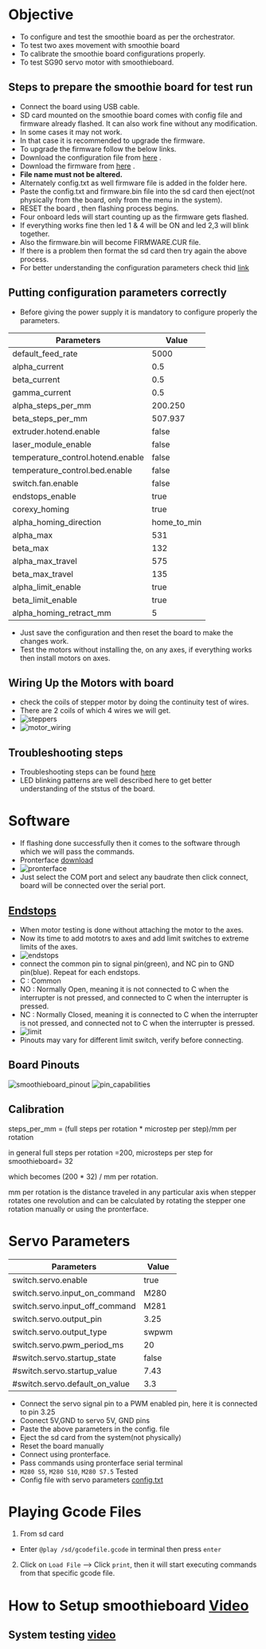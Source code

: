 # Objective 

* To configure and test the smoothie board as per the orchestrator.
* To test two axes movement with smoothie board
* To calibrate the smoothie board configurations properly.
* To test SG90 servo motor with smoothieboard.
## Steps to prepare the smoothie board for test run

* Connect the board using USB cable.
* SD card mounted on the smoothie board comes with config file and firmware already flashed. It can also work fine without any modification.
* In some cases it may not work.
* In that case it is recommended to upgrade the firmware.
* To upgrade the firmware follow the below links.
* Download the configuration file from [here](https://smoothieware.org/configuring-smoothie) .
* Download the firmware from [here](https://github.com/Smoothieware/Smoothieware/blob/edge/FirmwareBin/firmware.bin) .
* **File name must not be altered.**
* Alternately config.txt as well firmware file is added in the folder here.
* Paste the config.txt and firmware.bin file into the sd card then eject(not physically from the board, only from the menu in the system).
* RESET the board , then flashing process begins.
* Four onboard leds will start counting up as the firmware gets flashed.
* If everything works fine then led 1 & 4 will be ON and led 2,3 will blink together.
* Also the firmware.bin will become FIRMWARE.CUR file.
* If there is a problem then format the sd card then try again the above process.
* For better understanding the configuration parameters check thid [link](https://smoothieware.org/configuration-options)

## Putting configuration parameters correctly
* Before giving the power supply it is mandatory to configure properly the parameters.


| Parameters | Value |
| ---- | ---- |
| default_feed_rate | 5000 |
| alpha_current     | 0.5  |
|  beta_current     |  0.5 |
|  gamma_current    |  0.5 |
|  alpha_steps_per_mm     | 200.250  |
|  beta_steps_per_mm      |  507.937 |
|  extruder.hotend.enable |  false |
|  laser_module_enable    | false  |
|  temperature_control.hotend.enable |  false |
| temperature_control.bed.enable     |  false |
| switch.fan.enable  | false  |
|  endstops_enable   | true |
| corexy_homing      | true  |
|  alpha_homing_direction | home_to_min  |
|  alpha_max |  531  |
|  beta_max  |  132 |
| alpha_max_travel   | 575 |
| beta_max_travel    | 135 |
| alpha_limit_enable | true |
| beta_limit_enable  | true |
| alpha_homing_retract_mm | 5 |

* Just save the configuration and then reset the board to make the changes work.
* Test the motors without installing the, on any axes, if everything works then install motors on axes.





## Wiring Up the Motors with board
* check the coils of stepper motor by doing the continuity test of wires.
* There are 2 coils of which 4 wires we will get.
* ![steppers](https://user-images.githubusercontent.com/86110190/158013114-ec2de02a-608c-4662-99d1-ff5d87f916a9.png)
* ![motor_wiring](https://user-images.githubusercontent.com/86110190/158013123-ae2517c7-8257-420f-8162-8395218194a8.png)

## Troubleshooting steps
* Troubleshooting steps can be found [here](https://smoothieware.org/troubleshooting)
* LED blinking patterns are well described here to get better understanding of the ststus of the board.

# Software
* If flashing done successfully then it comes to the software through which we will pass the commands.
* Pronterface [download](https://github.com/kliment/Printrun/releases/download/printrun-2.0.0rc8/pronterface-windows-x64_3.8-2.0.0rc8.zip)
* ![pronterface](https://user-images.githubusercontent.com/86110190/158013761-131b2d72-7603-4896-92b2-9434489eaf96.png)
* Just select the COM port and select any baudrate then click connect, board will be connected over the serial port.

## [Endstops](https://smoothieware.org/endstops)
* When motor testing is done without attaching the motor to the axes.
* Now its time to add mototrs to axes and add limit switches to extreme limits of the axes.
* ![endstops](https://user-images.githubusercontent.com/86110190/158014671-a67502fa-5777-4e2b-9cab-3fc07cd44212.png)
* connect the common pin to signal pin(green), and NC pin to GND pin(blue). Repeat for each endstops.
* C : Common
* NO : Normally Open, meaning it is not connected to C when the interrupter is not pressed, and connected to C when the interrupter is pressed.
* NC : Normally Closed, meaning it is connected to C when the interrupter is not pressed, and connected not to C when the interrupter is pressed.
* ![limit](https://user-images.githubusercontent.com/86110190/158015088-41de165f-31b5-4d2d-8990-de7a447d8f63.png)
* Pinouts may vary for different limit switch, verify before connecting.




## Board Pinouts

 ![smoothieboard_pinout](https://user-images.githubusercontent.com/86110190/158008764-7accd6e5-6192-4624-8ebb-2cff66955d03.png)
 ![pin_capabilities](https://user-images.githubusercontent.com/86110190/158008773-bb2deb76-e5c1-4c3e-be9c-d15b97a0d687.png)

## Calibration
steps_per_mm = (full steps per rotation * microstep per step)/mm per rotation


in general full steps per rotation =200, microsteps per step for smoothieboard= 32


which becomes (200 * 32) / mm per rotation.


mm per rotation is the distance traveled in any particular axis when stepper rotates one revolution and can be calculated by rotating the stepper one rotation manually or using the pronterface.
# Servo Parameters
| Parameters | Value |
| ---- | ---- |
| switch.servo.enable   | true |
| switch.servo.input_on_command  |   M280  |
| switch.servo.input_off_command  |   M281    |
| switch.servo.output_pin |  3.25    |
| switch.servo.output_type | swpwm    |
| switch.servo.pwm_period_ms    |  20   |
| #switch.servo.startup_state |  false  |
| #switch.servo.startup_value  |    7.43  |
| #switch.servo.default_on_value  | 3.3  |

* Connect the servo signal pin to a PWM enabled pin, here it is connected to pin 3.25
* Coonect 5V,GND to servo 5V, GND pins
* Paste the above parameters in the config. file 
* Eject the sd card from the system(not physically)
* Reset the board manually
* Connect using pronterface.
* Pass commands using pronterface serial terminal
* `M280 S5`, `M280 S10`, `M280 S7.5` Tested
* Config file with servo parameters [config.txt](https://github.com/TechnocultureResearch/Genotyper-Firmware/blob/dev/services/orchestrator/smothhie_board%20config/config.txt)

# Playing Gcode Files
1. From sd card
 * Enter `@play /sd/gcodefile.gcode` in terminal then press `enter`

2. Click on `Load File` --> Click `print`, then it will start executing commands from that specific gcode file.

# How to Setup smoothieboard [Video](https://youtu.be/WFVUPwUXx9Q)
## System testing [video](https://youtu.be/HWVqq3cTOIQ)
